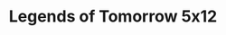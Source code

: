 ---
layout: episodios
title: "Legends of Tomorrow 5x12"
url_serie_padre: 'legends-of-tomorrow/temporada-5'
category: 'series'
capitulo: 'yes'
anio: '2020'
prev: 'capitulo-11'
proximo: 'capitulo-13'
sandbox: allow-same-origin allow-forms
idioma: 'Subtitulado'
calidad: 'Full HD'
reproductores_otros: ["https://gdriveplayer.io/embed2.php?link=TQ9o%252FKZljzHWM0KArGk%252BkAeQHpnn2PEq8N26v2wSYAn3%252BWeQ1qxTCftoZ5ygfy7mzmPy%252BH7SRKbr3ZSPZVmCL93KU33ThNh2MvVM%252B71k0c%252B2xn%252FAz%252BM5UZVlvsFcO2nMn6VzWd0x4Ht0wfbq5x7GKSTdwB1WhQHKu2fFL7mJODKT7pVbhLSAMFWrMMCGNB3EZYeM%252FmJR%252FnQXZ1GpInY9nw","Subtitulado","https://player.premiumstream.live/player.php?id=NDA3Mw&sub=https://sub.cuevana2.io/vtt-sub/sub7/DCs.Legends.of.Tomorrow.S05E12.vtt","Subtitulado","https://api.cuevana3.io/stream/index.php?file=ek5lbm9xYWNrS0xYMTZLa2xNbkdvY3ZTb3BtZng4TGp6ZFpobGFMUGtOelcwcUZmbWRIVzRkakVuS0JnbEplcG1KUnNZSlRTMGViVTBxZGdsdEhPb3R1NWZxU2dyc09sejVhZVlLRFNsYkxVMHFhbWt0YmE0OG1ncHBlbHk4WT0","Subtitulado","https://mstream.press/svqbe90p4k3b","Subtitulado","https://mstream.press/8mccb13h62q5","Subtitulado"]
reproductores_fembed: ["https://feurl.com/v/33zgdimmmdx8d20","Subtitulado","https://fembed.live/v/-z-y8hppp025yxn","Subtitulado"]
reproductor: 'fembed'
clasificacion: '+10'
tags:
- Ciencia-Ficcion
---